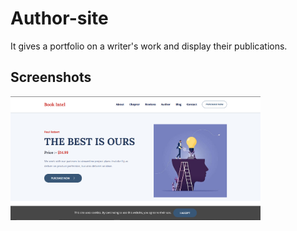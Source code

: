 # Author-site
It gives a portfolio on a writer's work and display their publications.

## Screenshots
<p float="center">
<img src="https://github.com/Clavius4/Author-site/blob/master/assets/images/b1.png" width="400">
</p>
